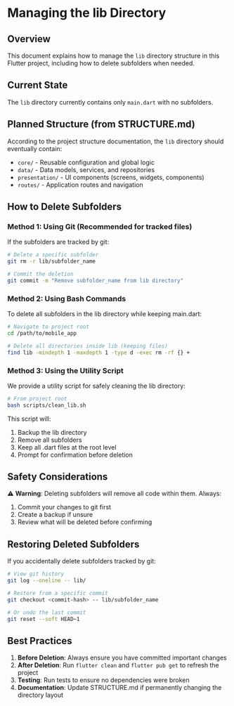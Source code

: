 # Managing the lib Directory

## Overview
This document explains how to manage the `lib` directory structure in this Flutter project, including how to delete subfolders when needed.

## Current State
The `lib` directory currently contains only `main.dart` with no subfolders.

## Planned Structure (from STRUCTURE.md)
According to the project structure documentation, the `lib` directory should eventually contain:
- `core/` - Reusable configuration and global logic
- `data/` - Data models, services, and repositories
- `presentation/` - UI components (screens, widgets, components)
- `routes/` - Application routes and navigation

## How to Delete Subfolders

### Method 1: Using Git (Recommended for tracked files)
If the subfolders are tracked by git:

```bash
# Delete a specific subfolder
git rm -r lib/subfolder_name

# Commit the deletion
git commit -m "Remove subfolder_name from lib directory"
```

### Method 2: Using Bash Commands
To delete all subfolders in the lib directory while keeping main.dart:

```bash
# Navigate to project root
cd /path/to/mobile_app

# Delete all directories inside lib (keeping files)
find lib -mindepth 1 -maxdepth 1 -type d -exec rm -rf {} +
```

### Method 3: Using the Utility Script
We provide a utility script for safely cleaning the lib directory:

```bash
# From project root
bash scripts/clean_lib.sh
```

This script will:
1. Backup the lib directory
2. Remove all subfolders
3. Keep all .dart files at the root level
4. Prompt for confirmation before deletion

## Safety Considerations

⚠️ **Warning**: Deleting subfolders will remove all code within them. Always:
1. Commit your changes to git first
2. Create a backup if unsure
3. Review what will be deleted before confirming

## Restoring Deleted Subfolders

If you accidentally delete subfolders tracked by git:

```bash
# View git history
git log --oneline -- lib/

# Restore from a specific commit
git checkout <commit-hash> -- lib/subfolder_name

# Or undo the last commit
git reset --soft HEAD~1
```

## Best Practices

1. **Before Deletion**: Always ensure you have committed important changes
2. **After Deletion**: Run `flutter clean` and `flutter pub get` to refresh the project
3. **Testing**: Run tests to ensure no dependencies were broken
4. **Documentation**: Update STRUCTURE.md if permanently changing the directory layout
